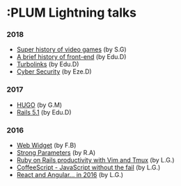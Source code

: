 # :PLUM Lightning talks
### 2018
- [Super history of video games](https://github.com/PlumLabs/lightning-talk/blob/master/super_history_of_video_games.md) (by S.G)
- [A brief history of front-end](https://github.com/PlumLabs/lightning-talk/blob/master/a_brief_history_of_front_end.md) (by Edu.D)
- [Turbolinks](https://gitlab.com/edudepetris/turbolinks/tree/master) (by Edu.D)
- [Cyber Security](https://github.com/PlumLabs/lightning-talk/blob/master/cyber_security.md) (by Eze.D)
### 2017
- [HUGO](https://github.com/PlumLabs/lightning-talk/blob/master/hugo.md) (by G.M)
- [Rails 5.1](https://github.com/PlumLabs/lightning-talk/blob/master/rails_5.1.md) (by Edu.D)
### 2016
- [Web Widget](https://github.com/PlumLabs/lightning-talk/blob/master/web_widget.md) (by F.B)
- [Strong Parameters](https://github.com/PlumLabs/lightning-talk/blob/master/Strong%20Parameters-ra.md) (by R.A)
- [Ruby on Rails productivity with Vim and Tmux](https://github.com/PlumLabs/lightning-talk/blob/master/ror_vim_tmux.md) (by L.G.)
- [CoffeeScript - JavaScript without the fail](https://github.com/PlumLabs/lightning-talk/blob/master/coffeescript.md) (by L.G.)
- [React and Angular... in 2016](https://github.com/PlumLabs/lightning-talk/blob/master/react-angular.md) (by L.G.)

